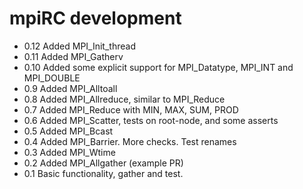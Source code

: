 # mpiRC development

* 0.12 Added MPI_Init_thread
* 0.11 Added MPI_Gatherv
* 0.10 Added some explicit support for MPI_Datatype, MPI_INT and MPI_DOUBLE
* 0.9 Added MPI_Alltoall
* 0.8 Added MPI_Allreduce, similar to MPI_Reduce
* 0.7 Added MPI_Reduce with MIN, MAX, SUM, PROD
* 0.6 Added MPI_Scatter, tests on root-node, and some asserts
* 0.5 Added MPI_Bcast
* 0.4 Added MPI_Barrier. More checks. Test renames
* 0.3 Added MPI_Wtime
* 0.2 Added MPI_Allgather (example PR)
* 0.1 Basic functionality, gather and test.
